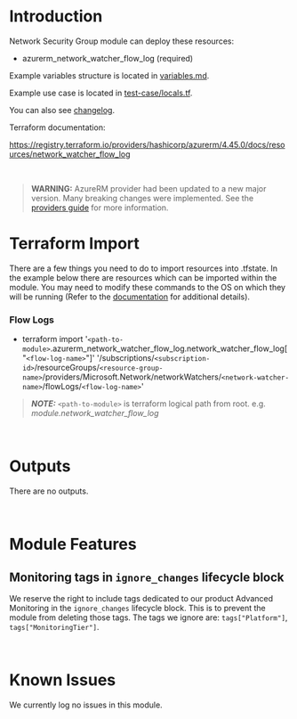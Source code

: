 # Introduction
Network Security Group module can deploy these resources:
* azurerm_network_watcher_flow_log (required)

Example variables structure is located in [variables.md](variables.md).

Example use case is located in [test-case/locals.tf](test-case/locals.tf).

You can also see [changelog](CHANGELOG.md).

Terraform documentation:

https://registry.terraform.io/providers/hashicorp/azurerm/4.45.0/docs/resources/network_watcher_flow_log

&nbsp;

> **WARNING:** AzureRM provider had been updated to a new major version. Many breaking changes were implemented. See the [providers guide](https://registry.terraform.io/providers/hashicorp/azurerm/latest/docs/guides/4.0-upgrade-guide) for more information.

# Terraform Import
There are a few things you need to do to import resources into .tfstate. In the example below there are resources which can be imported within the module. You may need to modify these commands to the OS on which they will be running (Refer to the [documentation](https://developer.hashicorp.com/terraform/cli/commands/import#example-import-into-resource-configured-with-for_each) for additional details).
### Flow Logs
* terraform import '`<path-to-module>`.azurerm_network_watcher_flow_log.network_watcher_flow_log["`<flow-log-name>`"]' '/subscriptions/`<subscription-id>`/resourceGroups/`<resource-group-name>`/providers/Microsoft.Network/networkWatchers/`<network-watcher-name>`/flowLogs/`<flow-log-name>`'

 > **_NOTE:_** `<path-to-module>` is terraform logical path from root. e.g. _module.network\_watcher\_flow\_log_

&nbsp;

# Outputs
There are no outputs.

&nbsp;

# Module Features
## Monitoring tags in `ignore_changes` lifecycle block
We reserve the right to include tags dedicated to our product Advanced Monitoring in the `ignore_changes` lifecycle block. This is to prevent the module from deleting those tags. The tags we ignore are: `tags["Platform"]`, `tags["MonitoringTier"]`.

&nbsp;

# Known Issues
We currently log no issues in this module.